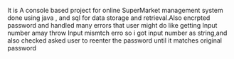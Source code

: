 It is A console based project for online SuperMarket management system done using java , and sql for data storage and retrieval.Also encrpted password and handled many errors that user might do like getting Input number amay throw Input mismtch erro so i got input number as string,and also checked asked user to reenter the password until it matches original password
